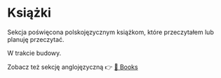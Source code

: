 # Książki

Sekcja poświęcona polskojęzycznym książkom, które przeczytałem lub planuję przeczytać.

W trakcie budowy.

Zobacz też sekcję anglojęzyczną 👉 [📖 Books](../../books/index.md)
